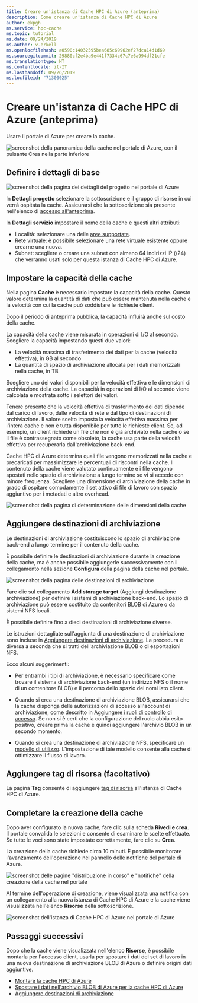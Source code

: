 ```yaml
---
title: Creare un'istanza di Cache HPC di Azure (anteprima)
description: Come creare un'istanza di Cache HPC di Azure
author: ekpgh
ms.service: hpc-cache
ms.topic: tutorial
ms.date: 09/24/2019
ms.author: v-erkell
ms.openlocfilehash: a0590c14032595bea685c69962ef27dca14d1d69
ms.sourcegitcommit: 29880cf2e4ba9e441f7334c67c7e6a994df21cfe
ms.translationtype: HT
ms.contentlocale: it-IT
ms.lasthandoff: 09/26/2019
ms.locfileid: "71300025"
---
```

# <a name="create-an-azure-hpc-cache-preview"></a>Creare un'istanza di Cache HPC di Azure (anteprima)

Usare il portale di Azure per creare la cache. 

![screenshot della panoramica della cache nel portale di Azure, con il pulsante Crea nella parte inferiore](media/hpc-cache-home-page.png)

## <a name="define-basic-details"></a>Definire i dettagli di base

![screenshot della pagina dei dettagli del progetto nel portale di Azure](media/hpc-cache-create-basics.png)

In **Dettagli progetto** selezionare la sottoscrizione e il gruppo di risorse in cui verrà ospitata la cache. Assicurarsi che la sottoscrizione sia presente nell'elenco di [accesso all'anteprima](hpc-cache-prereqs.md#azure-subscription).

In **Dettagli servizio** impostare il nome della cache e questi altri attributi:

* Località: selezionare una delle [aree supportate](hpc-cache-overview.md#region-availability).
* Rete virtuale: è possibile selezionare una rete virtuale esistente oppure crearne una nuova.
* Subnet: scegliere o creare una subnet con almeno 64 indirizzi IP (/24) che verranno usati solo per questa istanza di Cache HPC di Azure.

## <a name="set-cache-capacity"></a>Impostare la capacità della cache
<!-- referenced from GUI - update aka.ms link if you change this header text -->

Nella pagina **Cache** è necessario impostare la capacità della cache. Questo valore determina la quantità di dati che può essere mantenuta nella cache e la velocità con cui la cache può soddisfare le richieste client. 

Dopo il periodo di anteprima pubblica, la capacità influirà anche sul costo della cache.

La capacità della cache viene misurata in operazioni di I/O al secondo. Scegliere la capacità impostando questi due valori:

* La velocità massima di trasferimento dei dati per la cache (velocità effettiva), in GB al secondo
* La quantità di spazio di archiviazione allocata per i dati memorizzati nella cache, in TB

Scegliere uno dei valori disponibili per la velocità effettiva e le dimensioni di archiviazione della cache. La capacità in operazioni di I/O al secondo viene calcolata e mostrata sotto i selettori dei valori.

Tenere presente che la velocità effettiva di trasferimento dei dati dipende dal carico di lavoro, dalle velocità di rete e dal tipo di destinazioni di archiviazione. Il valore scelto imposta la velocità effettiva massima per l'intera cache e non è tutta disponibile per tutte le richieste client. Se, ad esempio, un client richiede un file che non è già archiviato nella cache o se il file è contrassegnato come obsoleto, la cache usa parte della velocità effettiva per recuperarla dall'archiviazione back-end.

Cache HPC di Azure determina quali file vengono memorizzati nella cache e precaricati per massimizzare le percentuali di riscontri nella cache. Il contenuto della cache viene valutato continuamente e i file vengono spostati nello spazio di archiviazione a lungo termine se vi si accede con minore frequenza. Scegliere una dimensione di archiviazione della cache in grado di ospitare comodamente il set attivo di file di lavoro con spazio aggiuntivo per i metadati e altro overhead.

![screenshot della pagina di determinazione delle dimensioni della cache](media/hpc-cache-create-iops.png)

## <a name="add-storage-targets"></a>Aggiungere destinazioni di archiviazione

Le destinazioni di archiviazione costituiscono lo spazio di archiviazione back-end a lungo termine per il contenuto della cache.

È possibile definire le destinazioni di archiviazione durante la creazione della cache, ma è anche possibile aggiungerle successivamente con il collegamento nella sezione **Configura** della pagina della cache nel portale.

![screenshot della pagina delle destinazioni di archiviazione](media/hpc-cache-storage-targets-pop.png)

Fare clic sul collegamento **Add storage target** (Aggiungi destinazione archiviazione) per definire i sistemi di archiviazione back-end. Lo spazio di archiviazione può essere costituito da contenitori BLOB di Azure o da sistemi NFS locali.

È possibile definire fino a dieci destinazioni di archiviazione diverse.

Le istruzioni dettagliate sull'aggiunta di una destinazione di archiviazione sono incluse in [Aggiungere destinazioni di archiviazione](hpc-cache-add-storage.md). La procedura è diversa a seconda che si tratti dell'archiviazione BLOB o di esportazioni NFS.

Ecco alcuni suggerimenti:

* Per entrambi i tipi di archiviazione, è necessario specificare come trovare il sistema di archiviazione back-end (un indirizzo NFS o il nome di un contenitore BLOB) e il percorso dello spazio dei nomi lato client.

* Quando si crea una destinazione di archiviazione BLOB, assicurarsi che la cache disponga delle autorizzazioni di accesso all'account di archiviazione, come descritto in [Aggiungere i ruoli di controllo di accesso](hpc-cache-add-storage.md#add-the-access-control-roles-to-your-account). Se non si è certi che la configurazione del ruolo abbia esito positivo, creare prima la cache e quindi aggiungere l'archivio BLOB in un secondo momento.

* Quando si crea una destinazione di archiviazione NFS, specificare un [modello di utilizzo](hpc-cache-add-storage.md#choose-a-usage-model). L'impostazione di tale modello consente alla cache di ottimizzare il flusso di lavoro.

## <a name="add-resource-tags-optional"></a>Aggiungere tag di risorsa (facoltativo)

La pagina **Tag** consente di aggiungere [tag di risorsa](https://go.microsoft.com/fwlink/?linkid=873112) all'istanza di Cache HPC di Azure.

## <a name="finish-creating-the-cache"></a>Completare la creazione della cache

Dopo aver configurato la nuova cache, fare clic sulla scheda **Rivedi e crea**. Il portale convalida le selezioni e consente di esaminare le scelte effettuate. Se tutte le voci sono state impostate correttamente, fare clic su **Crea**. 

La creazione della cache richiede circa 10 minuti. È possibile monitorare l'avanzamento dell'operazione nel pannello delle notifiche del portale di Azure. 

![screenshot delle pagine "distribuzione in corso" e "notifiche" della creazione della cache nel portale](media/hpc-cache-deploy-status.png)

Al termine dell'operazione di creazione, viene visualizzata una notifica con un collegamento alla nuova istanza di Cache HPC di Azure e la cache viene visualizzata nell'elenco **Risorse** della sottoscrizione. 

![screenshot dell'istanza di Cache HPC di Azure nel portale di Azure](media/hpc-cache-new-overview.png)

## <a name="next-steps"></a>Passaggi successivi

Dopo che la cache viene visualizzata nell'elenco **Risorse**, è possibile montarla per l'accesso client, usarla per spostare i dati del set di lavoro in una nuova destinazione di archiviazione BLOB di Azure o definire origini dati aggiuntive.

* [Montare la cache HPC di Azure](hpc-cache-mount.md)
* [Spostare i dati nell'archivio BLOB di Azure per la cache HPC di Azure](hpc-cache-ingest.md)
* [Aggiungere destinazioni di archiviazione](hpc-cache-add-storage.md)
